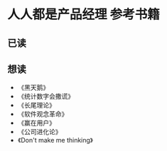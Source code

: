 # 人人都是产品经理 参考书籍

## 已读

## 想读
- 《黑天鹅》
- 《统计数字会撒谎》
- 《长尾理论》
- 《软件观念革命》
- 《赢在用户》
- 《公司进化论》
- 《Don't make me thinking》
